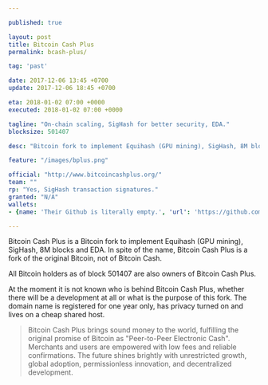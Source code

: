 ```yaml
---

published: true

layout: post
title: Bitcoin Cash Plus
permalink: bcash-plus/

tag: 'past'

date: 2017-12-06 13:45 +0700
update: 2017-12-06 18:45 +0700

eta: 2018-01-02 07:00 +0000
executed: 2018-01-02 07:00 +0000

tagline: "On-chain scaling, SigHash for better security, EDA."
blocksize: 501407

desc: "Bitcoin fork to implement Equihash (GPU mining), SigHash, 8M blocks and EDA."

feature: "/images/bplus.png"

official: "http://www.bitcoincashplus.org/"
team: ""
rp: "Yes, SigHash transaction signatures."
granted: "N/A"
wallets:
- {name: 'Their Github is literally empty.', 'url': 'https://github.com/bitcoincashplus'}

---
```


Bitcoin Cash Plus is a Bitcoin fork to implement Equihash (GPU mining), SigHash, 8M blocks and EDA. In spite of the name, Bitcoin Cash Plus is a fork of the original Bitcoin, not of Bitcoin Cash.

All Bitcoin holders as of block 501407 are also owners of Bitcoin Cash Plus.

At the moment it is not known who is behind Bitcoin Cash Plus, whether there will be a development at all or what is the purpose of this fork. The domain name is registered for one year only, has privacy turned on and lives on a cheap shared host.

> Bitcoin Cash Plus brings sound money to the world, fulfilling the original promise of Bitcoin as "Peer-to-Peer Electronic Cash". Merchants and users are empowered with low fees and reliable confirmations. The future shines brightly with unrestricted growth, global adoption, permissionless innovation, and decentralized development.
